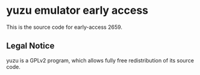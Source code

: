 yuzu emulator early access
=============

This is the source code for early-access 2659.

## Legal Notice

yuzu is a GPLv2 program, which allows fully free redistribution of its source code.